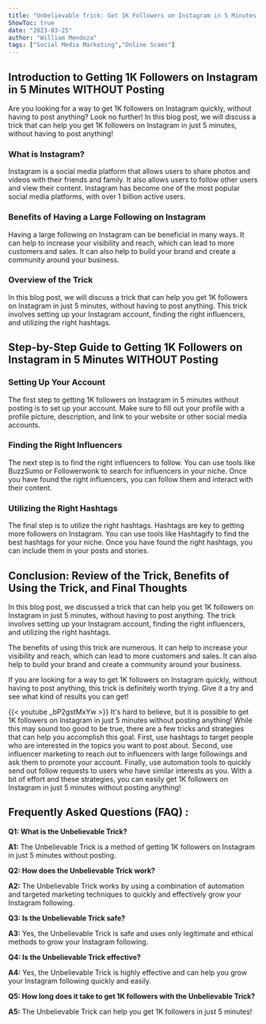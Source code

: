 ```yaml
---
title: "Unbelievable Trick: Get 1K Followers on Instagram in 5 Minutes WITHOUT Posting!"
ShowToc: true 
date: "2023-03-25"
author: "William Mendoza" 
tags: ["Social Media Marketing","Online Scams"]
---
```

## Introduction to Getting 1K Followers on Instagram in 5 Minutes WITHOUT Posting

Are you looking for a way to get 1K followers on Instagram quickly, without having to post anything? Look no further! In this blog post, we will discuss a trick that can help you get 1K followers on Instagram in just 5 minutes, without having to post anything!

### What is Instagram?

Instagram is a social media platform that allows users to share photos and videos with their friends and family. It also allows users to follow other users and view their content. Instagram has become one of the most popular social media platforms, with over 1 billion active users.

### Benefits of Having a Large Following on Instagram

Having a large following on Instagram can be beneficial in many ways. It can help to increase your visibility and reach, which can lead to more customers and sales. It can also help to build your brand and create a community around your business.

### Overview of the Trick

In this blog post, we will discuss a trick that can help you get 1K followers on Instagram in just 5 minutes, without having to post anything. This trick involves setting up your Instagram account, finding the right influencers, and utilizing the right hashtags.

## Step-by-Step Guide to Getting 1K Followers on Instagram in 5 Minutes WITHOUT Posting

### Setting Up Your Account

The first step to getting 1K followers on Instagram in 5 minutes without posting is to set up your account. Make sure to fill out your profile with a profile picture, description, and link to your website or other social media accounts.

### Finding the Right Influencers

The next step is to find the right influencers to follow. You can use tools like BuzzSumo or Followerwonk to search for influencers in your niche. Once you have found the right influencers, you can follow them and interact with their content.

### Utilizing the Right Hashtags

The final step is to utilize the right hashtags. Hashtags are key to getting more followers on Instagram. You can use tools like Hashtagify to find the best hashtags for your niche. Once you have found the right hashtags, you can include them in your posts and stories.

## Conclusion: Review of the Trick, Benefits of Using the Trick, and Final Thoughts

In this blog post, we discussed a trick that can help you get 1K followers on Instagram in just 5 minutes, without having to post anything. The trick involves setting up your Instagram account, finding the right influencers, and utilizing the right hashtags.

The benefits of using this trick are numerous. It can help to increase your visibility and reach, which can lead to more customers and sales. It can also help to build your brand and create a community around your business.

If you are looking for a way to get 1K followers on Instagram quickly, without having to post anything, this trick is definitely worth trying. Give it a try and see what kind of results you can get!

{{< youtube _bP2gstMxYw >}} 
It's hard to believe, but it is possible to get 1K followers on Instagram in just 5 minutes without posting anything! While this may sound too good to be true, there are a few tricks and strategies that can help you accomplish this goal. First, use hashtags to target people who are interested in the topics you want to post about. Second, use influencer marketing to reach out to influencers with large followings and ask them to promote your account. Finally, use automation tools to quickly send out follow requests to users who have similar interests as you. With a bit of effort and these strategies, you can easily get 1K followers on Instagram in just 5 minutes without posting anything!

## Frequently Asked Questions (FAQ) :
**Q1: What is the Unbelievable Trick?**

**A1:** The Unbelievable Trick is a method of getting 1K followers on Instagram in just 5 minutes without posting.

**Q2: How does the Unbelievable Trick work?**

**A2:** The Unbelievable Trick works by using a combination of automation and targeted marketing techniques to quickly and effectively grow your Instagram following.

**Q3: Is the Unbelievable Trick safe?**

**A3:** Yes, the Unbelievable Trick is safe and uses only legitimate and ethical methods to grow your Instagram following.

**Q4: Is the Unbelievable Trick effective?**

**A4:** Yes, the Unbelievable Trick is highly effective and can help you grow your Instagram following quickly and easily.

**Q5: How long does it take to get 1K followers with the Unbelievable Trick?**

**A5:** The Unbelievable Trick can help you get 1K followers in just 5 minutes!


